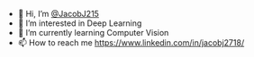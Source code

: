 - 👋 Hi, I’m [@JacobJ215](https://jacobj215.github.io/)
- 👀 I’m interested in Deep Learning 
- 🌱 I’m currently learning Computer Vision
- 📫 How to reach me https://www.linkedin.com/in/jacobj2718/

<!---
JacobJ215/JacobJ215 is a ✨ special ✨ repository because its `README.md` (this file) appears on your GitHub profile.
You can click the Preview link to take a look at your changes.
--->
